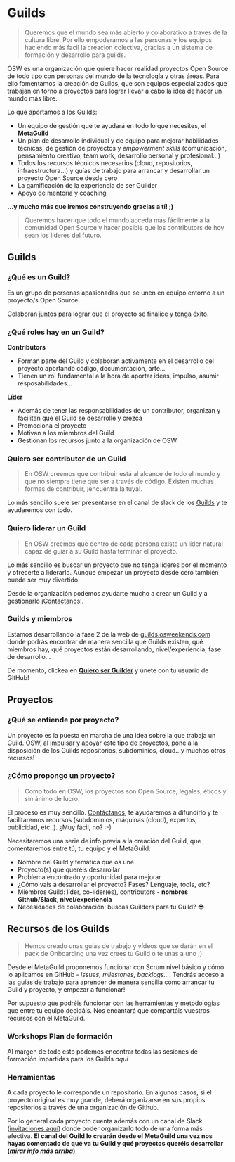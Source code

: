 # Guilds
> Queremos que el mundo sea más abierto y colaborativo a traves de la cultura libre. Por ello empoderamos a las personas y los equipos haciendo más facil la creacion colectiva, gracias a un sistema de formación y desarrollo para guilds.

OSW es una organización que quiere hacer realidad proyectos Open Source de todo tipo con personas del mundo de la tecnología y otras áreas. Para ello fomentamos la creación de Guilds, que son equipos especializados que trabajan en torno a proyectos para lograr llevar a cabo la idea de hacer un mundo más libre. 

Lo que aportamos a los Guilds: 

- Un equipo de gestión que te ayudará en todo lo que necesites, el **MetaGuild**
- Un plan de desarrollo individual y de equipo para mejorar habilidades técnicas, de gestión de proyectos y *empowerment skills* (comunicación, pensamiento creativo, team work, desarrollo personal y profesional...)
- Todos los recursos técnicos necesarios (cloud, repositorios, infraestructura...) y guías de trabajo para arrancar y desarrollar un proyecto Open Source desde cero
- La gamificación de la experiencia de ser Guilder
- Apoyo de mentoría y coaching 

**...y mucho más que iremos construyendo gracias a tí! ;)**

> Queremos hacer que todo el mundo acceda más fácilmente a la comunidad Open Source y hacer posible que los contributors de hoy sean los líderes del futuro. 

## Guilds

### ¿Qué es un Guild?

Es un grupo de personas apasionadas que se unen en equipo entorno a un proyecto/s Open Source. 

Colaboran juntos para lograr que el proyecto se finalice y tenga éxito.


### ¿Qué roles hay en un Guild?

**Contributors**
- Forman parte del Guild y colaboran activamente en el desarrollo del proyecto aportando código, documentación, arte...
- Tienen un rol fundamental a la hora de aportar ideas, impulso, asumir resposabilidades...

**Líder**
- Además de tener las responsabilidades de un contributor, organizan y facilitan que el Guild se desarrolle y crezca
- Promociona el proyecto
- Motivan a los miembros del Guild
- Gestionan los recursos junto a la organización de OSW.

### Quiero ser contributor de un Guild

> En OSW creemos que contribuir está al alcance de todo el mundo y que no siempre tiene que ser a través de código. Existen muchas formas de contribuir, ¡encuentra la tuya!.

Lo más sencillo suele ser presentarse en el canal de slack de los [Guilds](http://invitations-osweekends.herokuapp.com/) y te ayudaremos con todo. 

### Quiero liderar un Guild

> En OSW creemos que dentro de cada persona existe un líder natural capaz de guiar a su Guild hasta terminar el proyecto.

Lo más sencillo es buscar un proyecto que no tenga líderes por el momento y ofrecerte a liderarlo. Aunque empezar un proyecto desde cero también puede ser muy divertido. 

Desde la organización podemos ayudarte mucho a crear un Guild y a gestionarlo [¡Contactanos!](https://github.com/OSWeekends/Organizacion#contactar-con-la-organización).

### Guilds y miembros

Estamos desarrollando la fase 2 de la web de [guilds.osweekends.com](http://osweekends.com/guilds.osweekends.com/) donde podrás encontrar de manera sencilla qué Guilds existen, qué miembros hay, qué proyectos están desarrollando, nivel/experiencia, fase de desarrollo...

De momento, clickea en **[Quiero ser Guilder](http://osweekends.com/guilds.osweekends.com/)** y únete con tu usuario de GitHub!

## Proyectos

### ¿Qué se entiende por proyecto?

Un proyecto es la puesta en marcha de una idea sobre la que trabaja un Guild. 
OSW, al impulsar y apoyar este tipo de proyectos, pone a la disposición de los Guilds repositorios, subdominios, cloud...y muchos otros recursos!


### ¿Cómo propongo un proyecto?

> Como todo en OSW, los proyectos son Open Source, legales, éticos y sin ánimo de lucro.

El proceso es muy sencillo. [Contáctanos](https://github.com/OSWeekends/Organizacion#contactar-con-la-organización), te ayudaremos a difundirlo y te facilitaremos recursos (subdominios, máquinas (cloud), expertos, publicidad, etc..). ¿Muy fácil, no? :-)

Necesitaremos una serie de info previa a la creación del Guild, que comentaremos entre tú, tu equipo y el MetaGuild: 
- Nombre del Guild y temática que os une
- Proyecto(s) que queréis desarrollar
- Problema encontrado y oportunidad para mejorar
- ¿Cómo vais a desarrollar el proyecto? Fases? Lenguaje, tools, etc? 
- Miembros Guild: líder, co-líder(es), contributors - **nombres Github/Slack, nivel/experiencia**
- Necesidades de colaboración: buscas Guilders para tu Guild? 😎

## Recursos de los Guilds  

> Hemos creado unas guías de trabajo y vídeos que se darán en el pack de Onboarding una vez crees tu Guild o te unas a uno ;)

Desde el MetaGuild proponemos funcionar con Scrum nivel básico y cómo lo aplicamos en GitHub - *issues, milestones, backlogs...*. Tendrás acceso a las guías de trabajo para aprender de manera sencilla cómo arrancar tu Guild y proyecto, y empezar a funcionar! 

Por supuesto que podréis funcionar con las herramientas y metodologías que entre tu equipo decidáis. Nos encantará que compartáis vuestros recursos con el MetaGuild. 

### Workshops Plan de formación 

Al margen de todo esto podemos encontrar todas las sesiones de formación impartidas para los Guilds *aquí*

### Herramientas

A cada proyecto le corresponde un repositorio. En algunos casos, si el proyecto original es muy grande, deberá organizarse en sus propios repositorios a través de una organización de Github. 

Por lo general cada proyecto cuenta además con un canal de Slack ([invitaciones aquí](http://invitations-osweekends.herokuapp.com/)) donde poder organizarlo todo de una forma más efectiva. **El canal del Guild lo crearán desde el MetaGuild una vez nos hayas comentado de qué va tu Guild y qué proyectos queréis desarrollar (*mirar info más arriba*)** 







